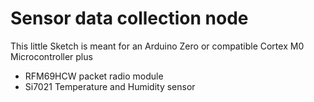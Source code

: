 # Sensor data collection node
This little Sketch is meant for an Arduino Zero or compatible 
Cortex M0 Microcontroller plus
* RFM69HCW packet radio module
* Si7021 Temperature and Humidity sensor
